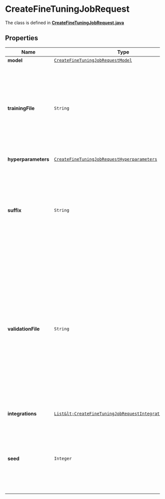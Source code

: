 

# CreateFineTuningJobRequest

The class is defined in **[CreateFineTuningJobRequest.java](../../src/main/java/org/openapitools/model/CreateFineTuningJobRequest.java)**

## Properties

Name | Type | Description | Notes
------------ | ------------- | ------------- | -------------
**model** | [`CreateFineTuningJobRequestModel`](CreateFineTuningJobRequestModel.md) |  | 
**trainingFile** | `String` | The ID of an uploaded file that contains training data.  See [upload file](/docs/api-reference/files/upload) for how to upload a file.  Your dataset must be formatted as a JSONL file. Additionally, you must upload your file with the purpose &#x60;fine-tune&#x60;.  See the [fine-tuning guide](/docs/guides/fine-tuning) for more details.  | 
**hyperparameters** | [`CreateFineTuningJobRequestHyperparameters`](CreateFineTuningJobRequestHyperparameters.md) |  |  [optional property]
**suffix** | `String` | A string of up to 18 characters that will be added to your fine-tuned model name.  For example, a &#x60;suffix&#x60; of \&quot;custom-model-name\&quot; would produce a model name like &#x60;ft:gpt-3.5-turbo:openai:custom-model-name:7p4lURel&#x60;.  |  [optional property]
**validationFile** | `String` | The ID of an uploaded file that contains validation data.  If you provide this file, the data is used to generate validation metrics periodically during fine-tuning. These metrics can be viewed in the fine-tuning results file. The same data should not be present in both train and validation files.  Your dataset must be formatted as a JSONL file. You must upload your file with the purpose &#x60;fine-tune&#x60;.  See the [fine-tuning guide](/docs/guides/fine-tuning) for more details.  |  [optional property]
**integrations** | [`List&lt;CreateFineTuningJobRequestIntegrationsInner&gt;`](CreateFineTuningJobRequestIntegrationsInner.md) | A list of integrations to enable for your fine-tuning job. |  [optional property]
**seed** | `Integer` | The seed controls the reproducibility of the job. Passing in the same seed and job parameters should produce the same results, but may differ in rare cases. If a seed is not specified, one will be generated for you.  |  [optional property]









